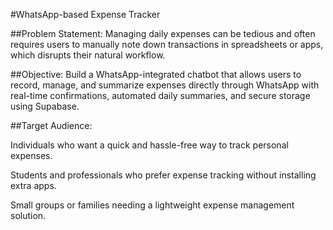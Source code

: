 #WhatsApp-based Expense Tracker

##Problem Statement:
Managing daily expenses can be tedious and often requires users to manually note down transactions in spreadsheets or apps, which disrupts their natural workflow.

##Objective:
Build a WhatsApp-integrated chatbot that allows users to record, manage, and summarize expenses directly through WhatsApp with real-time confirmations, automated daily summaries, and secure storage using Supabase.

##Target Audience:

Individuals who want a quick and hassle-free way to track personal expenses.

Students and professionals who prefer expense tracking without installing extra apps.

Small groups or families needing a lightweight expense management solution.
